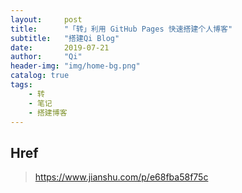 ```yaml
---
layout:     post
title:      "「转」利用 GitHub Pages 快速搭建个人博客"
subtitle:   "搭建Qi Blog"
date:       2019-07-21
author:     "Qi"
header-img: "img/home-bg.png"
catalog: true
tags:
    - 转
    - 笔记
    - 搭建博客
---
```




## Href

> https://www.jianshu.com/p/e68fba58f75c



